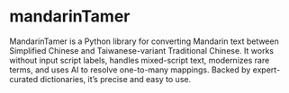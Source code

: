 # mandarinTamer
MandarinTamer is a Python library for converting Mandarin text between Simplified Chinese and Taiwanese-variant Traditional Chinese. It works without input script labels, handles mixed-script text, modernizes rare terms, and uses AI to resolve one-to-many mappings. Backed by expert-curated dictionaries, it’s precise and easy to use.
